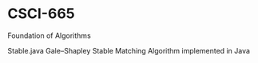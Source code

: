 # CSCI-665
Foundation of Algorithms

Stable.java
Gale–Shapley Stable Matching Algorithm implemented in Java
